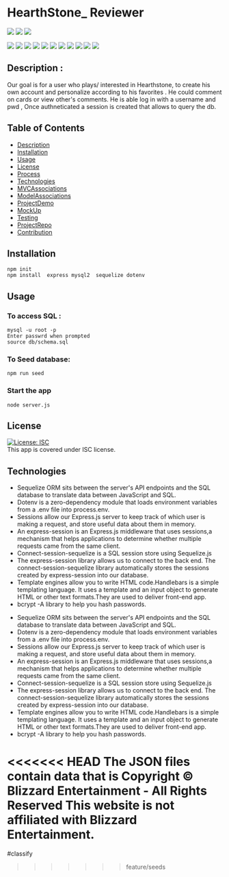 # HearthStone_ Reviewer
  <p align="left">
    <img src="https://img.shields.io/github/repo-size/deeparkrish/classify" />
    <img src="https://img.shields.io/github/issues/deeparkrish/classify" />
    <img src="https://img.shields.io/github/last-commit/deeparkrish/classify" >       
  </p>
  <p align="left"> 
     <img src="https://img.shields.io/github/languages/top/deeparkrish/classify"/>
    <img src="https://img.shields.io/badge/MYSQL2-yellow" />
    <img src="https://img.shields.io/badge/Sequelize-blue"  />
    <img src="https://img.shields.io/badge/-Handlebars-yellow"/>
    <img src="https://img.shields.io/badge/-node.js-green" />
    <img src="https://img.shields.io/badge/-express-red" >
    <img src="https://img.shields.io/badge/-dtoenv-lightgrey" />
    <img src="https://img.shields.io/badge/-bulma-orange"/>
    <img src="https://img.shields.io/badge/Axios-blue" />
    <img src="https://img.shields.io/badge/-express session-lightgreen"/>
    <img src="https://img.shields.io/badge/-connect session-pink"/>
</p>

## Description :
Our goal is for a user who plays/ interested in Hearthstone, to create his own account and personalize according to his favorites . He could comment on cards or view other's comments. He is able log in with a username and pwd , Once authneticated a session is created that allows to query the db.
 ## Table of Contents 
  * [Description](#description)
  * [Installation](#installation)
  * [Usage](#usage)
  * [License](#license)
  * [Process](#process)
  * [Technologies](#technologies)
  * [MVCAssociations](#mvcassociations)
  * [ModelAssociations](#modelassociations)
  * [ProjectDemo](#projectdemo)
  * [MockUp](#mockup)
  * [Testing](#testing)
  * [ProjectRepo](#projectrepo)
  * [Contribution](#contribution)
  
  
  ##  Installation
    npm init
    npm install  express mysql2  sequelize dotenv

  ##  Usage
  ### To access SQL :   
    mysql -u root -p
    Enter passwrd when prompted
    source db/schema.sql
  ### To Seed database:
    npm run seed
  ### Start the app
    node server.js

  ## License 
  [![License: ISC](https://img.shields.io/badge/License-ISC-blue.svg)](https://opensource.org/licenses/ISC)<br />
  This app is covered under ISC license.
  

 ## Technologies 
- Sequelize ORM sits between the server's API endpoints and the SQL database to translate data between JavaScript and SQL.
- Dotenv is a zero-dependency module that loads environment variables from a .env file into process.env.
- Sessions allow our Express.js server to keep track of which user is making a request, and store useful data about them in memory.
- An express-session is an Express.js middleware that uses sessions,a mechanism that helps applications to determine whether multiple requests came from the same client.
- Connect-session-sequelize is a SQL session store using Sequelize.js
- The express-session library allows us to connect to the back end. The connect-session-sequelize library automatically stores the sessions created by express-session into our database.
- Template engines allow you to write HTML code.Handlebars is a simple templating language. It uses a template and an input object to generate HTML or other text formats.They are used to deliver front-end app.
- bcrypt -A library to help you hash passwords.

* Sequelize ORM sits between the server's API endpoints and the SQL database to translate data between JavaScript and SQL.
* Dotenv is a zero-dependency module that loads environment variables from a .env file into process.env.
* Sessions allow our Express.js server to keep track of which user is making a request, and store useful data about them in memory.
* An express-session is an Express.js middleware that uses sessions,a mechanism that helps applications to determine whether multiple requests came from the same client.
* Connect-session-sequelize is a SQL session store using Sequelize.js
* The express-session library allows us to connect to the back end. The connect-session-sequelize library automatically stores the sessions created by express-session into our database.
* Template engines allow you to write HTML code.Handlebars is a simple templating language. It uses a template and an input object to generate HTML or other text formats.They are used to deliver front-end app.
* bcrypt -A library to help you hash passwords.

<<<<<<< HEAD
The JSON files contain data that is Copyright © Blizzard Entertainment - All Rights Reserved
This website is not affiliated with Blizzard Entertainment.
=======
#classify

> > > > > > > feature/seeds
